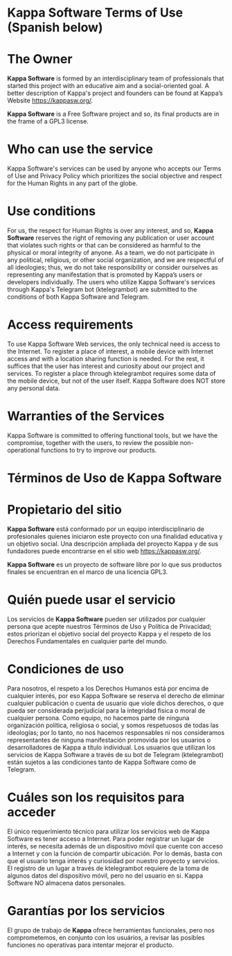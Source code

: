 # Kappa Software Terms of Use (Spanish below)

# The Owner

**Kappa Software** is formed by an interdisciplinary team of professionals that started this project with an educative aim and a social-oriented goal.  A better description of Kappa's project and founders can be found at Kappa’s Website https://kappasw.org/.

**Kappa Software** is a Free Software project and so, its final products are in the frame of a  GPL3 license. 

# Who can use the service

Kappa Software's services can be used by anyone who accepts our Terms of Use and Privacy Policy which prioritizes the social objective and respect for the Human Rights in any part of the globe.

# Use conditions
For us, the respect for Human Rights is over any interest, and so, **Kappa Software** reserves the right of removing any publication or user account that violates such rights or that can be considered as harmful to the physical or moral integrity of anyone. As a team, we do not participate in any political, religious, or other social organization, and we are respectful of all ideologies; thus, we do not take responsibility or consider ourselves as representing any manifestation that is promoted by Kappa’s users or developers individually. The users who utilize Kappa Software's services through Kappa's Telegram bot (ktelegrambot) are submitted to the conditions of both Kappa Software and Telegram. 

# Access requirements
To use Kappa Software Web services, the only technical need is access to the Internet. To register a place of interest, a mobile device with Internet access and with a location sharing function is needed. For the rest, it suffices that the user has interest and curiosity about our project and services. To register a place through ktelegrambot requires some data of the mobile device, but not of the user itself. Kappa Software does NOT store any personal data.

# Warranties of the Services
Kappa Software is committed to offering functional tools, but we have the compromise, together with the users, to review the possible non-operational functions to try to improve our products.



# Términos de Uso de Kappa Software

# Propietario del sitio 
**Kappa Software** está conformado por un equipo interdisciplinario de profesionales quienes iniciaron este proyecto con una finalidad educativa y un objetivo social. Una descripción ampliada del proyecto Kappa y de sus fundadores puede encontrarse en el sitio web https://kappasw.org/.

**Kappa Software** es un proyecto de software libre por lo que sus productos finales se encuentran en el marco de una licencia GPL3.

# Quién puede usar el servicio
Los servicios de **Kappa Software** pueden ser utilizados por cualquier persona que acepte nuestros Términos de Uso y Política de Privacidad; estos priorizan el objetivo social del proyecto Kappa y el respeto de los Derechos Fundamentales en cualquier parte del mundo.

# Condiciones de uso
Para nosotros, el respeto a los Derechos Humanos está por encima de cualquier interés, por eso Kappa Software se reserva el derecho de eliminar cualquier publicación o cuenta de usuario que viole dichos derechos, o que pueda ser considerada perjudicial para la integridad física o moral de cualquier persona. Como equipo, no hacemos parte de ninguna organización política, religiosa o social, y somos respetuosos de todas las ideologías; por lo tanto, no nos hacemos responsables ni nos consideramos representantes de ninguna manifestación promovida por los usuarios o desarrolladores de Kappa a título individual. Los usuarios que utilizan los servicios de Kappa Software a través de su bot de Telegram (ktelegrambot) están sujetos a las condiciones tanto de Kappa Software como de Telegram.

# Cuáles son los requisitos para acceder
El único requerimiento técnico para utilizar los servicios web de Kappa Software es tener acceso a Internet. Para poder registrar un lugar de interés, se necesita además de un dispositivo móvil que cuente con acceso a Internet y con la función de compartir ubicación. Por lo demás, basta con que el usuario tenga interés y curiosidad por nuestro proyecto y servicios. El registro de un lugar a través de ktelegrambot requiere de la toma de algunos datos del dispositivo móvil, pero no del usuario en si. Kappa Software NO almacena datos personales.

# Garantías por los servicios
El grupo de trabajo de **Kappa** ofrece herramientas funcionales, pero nos comprometemos, en conjunto con los usuários, a revisar las posibles funciones no operativas para intentar mejorar el producto.
